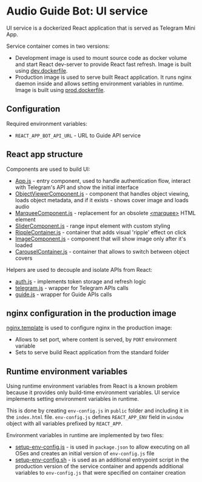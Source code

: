 # Audio Guide Bot: UI service
UI service is a dockerized React application that is served as Telegram Mini App.

Service container comes in two versions:
- Development image is used to mount source code as docker volume and start React dev-server to provide React fast refresh. Image is built using [dev.dockerfile](./dev.dockerfile).
- Production image is used to serve built React application. It runs nginx daemon inside and allows setting environment variables in runtime. Image is built using [prod.dockerfile](./prod.dockerfile).

## Configuration
Required environment variables:
- `REACT_APP_BOT_API_URL` - URL to Guide API service

## React app structure
Components are used to build UI:
- [App.js](./src/App.js) - entry component, used to handle authentication flow, interact with Telegram's API and show the initial interface
- [ObjectViewerComponent.js](./src/components/ObjectViewerComponent.js) - component that handles object viewing, loads object metadata, and if it exists - shows cover image and loads audio
- [MarqueeComponent.js](./src/components/MarqueeComponent.js) - replacement for an obsolete [\<marquee>](https://developer.mozilla.org/en-US/docs/Web/HTML/Element/marquee) HTML element
- [SliderComponent.js](./src/components/SliderComponent.js) - range input element with custom styling
- [RippleContainer.js](./src/components/RippleContainer.js) - container that adds visual 'ripple' effect on click
- [ImageComponent.js](./src/components/ImageComponent.js) - component that will show image only after it's loaded
- [CarouselContainer.js](./src/components/CarouselContainer.js) - container that allows to switch between object covers

Helpers are used to decouple and isolate APIs from React:
- [auth.js](./src/api/auth.js) - implements token storage and refresh logic
- [telegram.js](./src/api/telegram.js) - wrapper for Telegram APIs calls
- [guide.js](./src/api/guide.js) - wrapper for Guide APIs calls

## nginx configuration in the production image
[nginx.template](./nginx.template) is used to configure nginx in the production image:
- Allows to set port, where content is served, by `PORT` environment variable
- Sets to serve build React application from the standard folder

## Runtime environment variables
Using runtime environment variables from React is a known problem because it provides only build-time environment variables. UI service implements setting environment variables in runtime.

This is done by creating `env-config.js` in `public` folder and including it in the `index.html` file. `env-config.js` defines `REACT_APP_ENV` field in `window` object with all variables prefixed by `REACT_APP`. 

Environment variables in runtime are implemented by two files:
- [setup-env-config.js](./setup-env-config.js) - is used in `package.json` to allow executing on all OSes and creates an initial version of `env-config.js` file
- [setup-env-config.sh](./setup-env-config.sh) - is used as an additional entrypoint script in the production version of the service container and appends additional variables to `env-config.js` that were specified on container creation